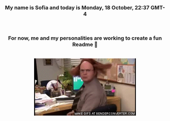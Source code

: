 


<div align="center">
<h3 >My name is Sofia and today is Monday, 18 October, 22:37 GMT-4</h3><br>
<h3 >For now, me and my personalities are working to create a fun Readme 👋
</h3><br>
<img src='img/dwight.gif' alt='working...'/>
</div>
